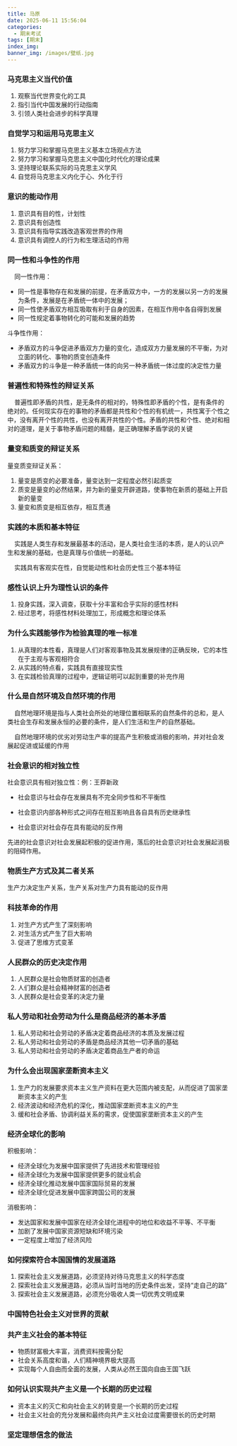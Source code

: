 ```yaml
---
title: 马原
date: 2025-06-11 15:56:04
categories:
  - 期末考试
tags: [期末]
index_img:
banner_img: /images/壁纸.jpg
---
```


### 马克思主义当代价值

1. 观察当代世界变化的工具
2. 指引当代中国发展的行动指南
3. 引领人类社会进步的科学真理

### 自觉学习和运用马克思主义

1. 努力学习和掌握马克思主义基本立场观点方法
2. 努力学习和掌握马克思主义中国化时代化的理论成果
3. 坚持理论联系实际的马克思主义学风
4. 自觉将马克思主义内化于心、外化于行

### 意识的能动作用

1. 意识具有目的性，计划性
2. 意识具有创造性
3. 意识具有指导实践改造客观世界的作用
4. 意识具有调控人的行为和生理活动的作用

### 同一性和斗争性的作用

&nbsp;&nbsp;&nbsp;&nbsp;同一性作用：

- 同一性是事物存在和发展的前提，在矛盾双方中，一方的发展以另一方的发展为条件，发展是在矛盾统一体中的发展；
- 同一性使矛盾双方相互吸取有利于自身的因素，在相互作用中各自得到发展
- 同一性规定着事物转化的可能和发展的趋势

斗争性作用：

- 矛盾双方的斗争促进矛盾双方力量的变化，造成双方力量发展的不平衡，为对立面的转化、事物的质变创造条件
- 矛盾双方的斗争是一种矛盾统一体的向另一种矛盾统一体过度的决定性力量

### 普遍性和特殊性的辩证关系

&nbsp;&nbsp;&nbsp;&nbsp;普遍性即矛盾的共性，是无条件的相对的，特殊性即矛盾的个性，是有条件的绝对的。任何现实存在的事物的矛盾都是共性和个性的有机统一，共性寓于个性之中，没有离开个性的共性，也没有离开共性的个性。矛盾的共性和个性、绝对和相对的道理，是关于事物矛盾问题的精髓，是正确理解矛盾学说的关键

### 量变和质变的辩证关系

量变质变辩证关系：

1. 量变是质变的必要准备，量变达到一定程度必然引起质变
2. 质变是量变的必然结果，并为新的量变开辟道路，使事物在新质的基础上开启新的量变
3. 量变和质变是相互依存，相互贯通

### 实践的本质和基本特征

&nbsp;&nbsp;&nbsp;&nbsp;实践是人类生存和发展最基本的活动，是人类社会生活的本质，是人的认识产生和发展的基础，也是真理与价值统一的基础。

&nbsp;&nbsp;&nbsp;&nbsp;实践具有客观实在性，自觉能动性和社会历史性三个基本特征

### 感性认识上升为理性认识的条件

1. 投身实践，深入调查，获取十分丰富和合乎实际的感性材料
2. 经过思考，将感性材料处理加工，形成概念和理论体系

### 为什么实践能够作为检验真理的唯一标准

1. 从真理的本性看，真理是人们对客观事物及其发展规律的正确反映，它的本性在于主观与客观相符合
2. 从实践的特点看，实践具有直接现实性
3. 在实践检验真理的过程中，逻辑证明可以起到重要的补充作用

### 什么是自然环境及自然环境的作用

&nbsp;&nbsp;&nbsp;&nbsp;自然地理环境是指与人类社会所处的地理位置相联系的自然条件的总和，是人类社会生存和发展永恒的必要的条件，是人们生活和生产的自然基础。

&nbsp;&nbsp;&nbsp;&nbsp;自然地理环境的优劣对劳动生产率的提高产生积极或消极的影响，并对社会发展起促进或延缓的作用

### 社会意识的相对独立性

社会意识具有相对独立性：例：王莽新政

-  社会意识与社会存在发展具有不完全同步性和不平衡性

-  社会意识内部各种形式之间存在相互影响且各自具有历史继承性

-  社会意识对社会存在具有能动的反作用

先进的社会意识对社会发展起积极的促进作用，落后的社会意识对社会发展起消极的阻碍作用。

### 物质生产方式及其二者关系

生产力决定生产关系，生产关系对生产力具有能动的反作用

### 科技革命的作用

1. 对生产方式产生了深刻影响
2. 对生活方式产生了巨大影响
3. 促进了思维方式变革

### 人民群众的历史决定作用

1. 人民群众是社会物质财富的创造者
2. 人们群众是社会精神财富的创造者
3. 人民群众是社会变革的决定力量

### 私人劳动和社会劳动为什么是商品经济的基本矛盾

1.  私人劳动和社会劳动的矛盾决定着商品经济的本质及发展过程
2. 私人劳动和社会劳动的矛盾是商品经济其他一切矛盾的基础
3. 私人劳动和社会劳动的矛盾决定着商品生产者的命运

### 为什么会出现国家垄断资本主义

1. 生产力的发展要求资本主义生产资料在更大范围内被支配，从而促进了国家垄断资本主义的产生
2. 经济波动和经济危机的深化，推动国家垄断资本主义的产生
3. 缓和社会矛盾、协调利益关系的需求，促使国家垄断资本主义的产生

### 经济全球化的影响

积极影响：

- 经济全球化为发展中国家提供了先进技术和管理经验
- 经济全球化为发展中国家提供更多的就业机会
- 经济全球化推动发展中国家国际贸易的发展
- 经济全球化促进发展中国家跨国公司的发展

消极影响：

- 发达国家和发展中国家在经济全球化进程中的地位和收益不平等、不平衡
- 加剧了发展中国家资源短缺和环境污染
- 一定程度上增加了经济风险

### 如何探索符合本国国情的发展道路

1. 探索社会主义发展道路，必须坚持对待马克思主义的科学态度
2. 探索社会主义发展道路，必须从当时当地的历史条件出发，坚持“走自己的路”
3. 探索社会主义发展道路，必须充分吸收人类一切优秀文明成果

### 中国特色社会主义对世界的贡献

### 共产主义社会的基本特征

- 物质财富极大丰富，消费资料按需分配
- 社会关系高度和谐，人们精神境界极大提高
- 实现每个人自由而全面的发展，人类从必然王国向自由王国飞跃

### 如何认识实现共产主义是一个长期的历史过程

- 资本主义的灭亡和向社会主义的转变是一个长期的历史过程
- 社会主义社会的充分发展和最终向共产主义社会过度需要很长的历史时期

### 坚定理想信念的做法